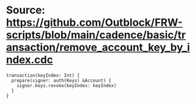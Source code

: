 # Source: https://github.com/Outblock/FRW-scripts/blob/main/cadence/basic/transaction/remove_account_key_by_index.cdc

```
transaction(keyIndex: Int) {
  prepare(signer: auth(Keys) &Account) {
    signer.keys.revoke(keyIndex: keyIndex)
  }
}
```
